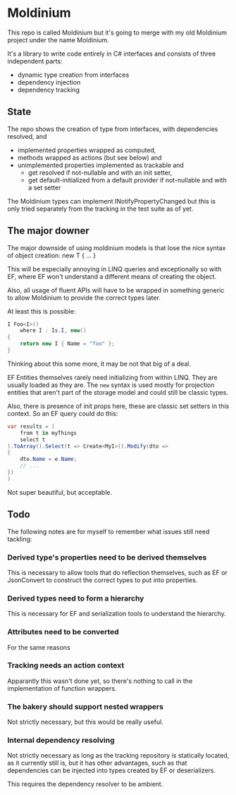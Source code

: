 # Moldinium

This repo is called Moldinium but it's going to merge with my
old Moldinium project under the name Moldinium.

It's a library to write code entirely in C# interfaces and
consists of three independent parts:

- dynamic type creation from interfaces
- dependency injection
- dependency tracking

## State

The repo shows the creation of type from interfaces,
with dependencies resolved, and

- implemented properties wrapped as computed,
- methods wrapped as actions (but see below) and
- unimplemented properties implemented as trackable and
  - get resolved if not-nullable and with an init setter,
  - get default-initialized from a default provider if
    not-nullable and with a set setter

The Moldinium types can implement INotifyPropertyChanged
but this is only tried separately from the tracking
in the test suite as of yet.

## The major downer

The major downside of using moldinium models is that lose
the nice syntax of object creation: new T { ... }

This will be especially annoying in LINQ queries and
exceptionally so with EF, where EF won't understand a
different means of creating the object.

Also, all usage of fluent APIs will have to be wrapped
in something generic to allow Moldinium to provide the
correct types later.

At least this is possible:

```c#
I Foo<I>()
    where I : Is.I, new()
{
    return new I { Name = "foo" };
}
```

Thinking about this some more, it may be not that big
of a deal.

EF Entities themselves rarely need initializing from within
LINQ. They are usually loaded as they are. The `new` syntax
is used mostly for projection entities that aren't part
of the storage model and could still be classic types.

Also, there is presence of init props here, these are classic
set setters in this context. So an EF query could do this:

```c#
var results = (
    from t in myThings
    select t
).ToArray().Select(t => Create<MyI>().Modify(dto =>
{
    dto.Name = e.Name;
    // ...
})
)
```

Not super beautiful, but acceptable.

## Todo

The following notes are for myself to remember what issues
still need tackling:

### Derived type's properties need to be derived themselves

This is necessary to allow tools that do reflection themselves,
such as EF or JsonConvert to construct the correct types
to put into properties.

### Derived types need to form a hierarchy

This is necessary for EF and serialization tools to understand
the hierarchy.

### Attributes need to be converted

For the same reasons

### Tracking needs an action context

Apparantly this wasn't done yet, so there's nothing to call
in the implementation of function wrappers.

### The bakery should support nested wrappers

Not strictly necessary, but this would be really useful.

### Internal dependency resolving

Not strictly necessary as long as the tracking repository
is statically located, as it currently still is, but it has
other advantages, such as that dependencies can be injected
into types created by EF or deserializers.

This requires the dependency resolver to be ambient.
